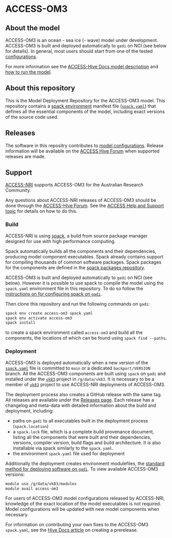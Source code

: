 # ACCESS-OM3

## About the model

ACCESS-OM3 is an ocean - sea ice (- wave) model under development. ACCESS-OM3 is built and deployed automatically to `gadi` on NCI (see below for details). In general, most users should start from one of the tested [configurations](https://github.com/accESS-NRI/access-om3-configs). 

For more information see the [ACCESS-Hive Docs model description](https://docs.access-hive.org.au/models/configurations/access-om/#access-om3) and [how to run the model](https://docs.access-hive.org.au/models/run-a-model/run-access-om3).

## About this repository

This is the Model Deployment Repository for the ACCESS-OM3 model. This repository contains a [spack environment](https://spack.readthedocs.io/en/latest/environments.html) manifest file ([`spack.yaml`](./spack.yaml)) that defines all the essential components of the model, including exact versions of the source code used.

## Releases

The software in this repositry contributes to [model configurations](https://github.com/accESS-NRI/access-om3-configs). Release information will be available on the [ACCESS Hive Forum](https://forum.access-hive.org.au/t/access-om3-release-information/4494) when supported releases are made.

## Support

[ACCESS-NRI](https://www.access-nri.org.au) supports ACCESS-OM3 for the Australian Research Community.

Any questions about ACCESS-NRI releases of ACCESS-OM3 should be done through the [ACCESS-Hive Forum](https://forum.access-hive.org.au/). See the [ACCESS Help and Support topic](https://forum.access-hive.org.au/t/access-help-and-support/908) for details on how to do this.

### Build

ACCESS-NRI is using [spack](https://spack.io), a build from source package manager designed for use with high performance computing.

Spack automatically builds all the components and their dependencies, producing model component executables. Spack already contains support for compiling thousands of common software packages. Spack packages for the components are defined in the [spack packages repository](https://github.com/ACCESS-NRI/spack_packages/).

ACCESS-OM3 is built and deployed automatically to `gadi` on NCI (see below). However it is possible to use spack to compile the model using the `spack.yaml` environment file in this repository. To do so follow the [instructions on for configuring spack on `gadi`](https://access-hive.org.au/getting_started/spack/).

Then clone this repository and run the following commands on `gadi`:

```bash
spack env create access-om3 spack.yaml
spack env activate access-om3
spack install
```

to create a spack environment called `access-om3` and build all the components, the locations of which can be found using `spack find --paths`.

### Deployment

ACCESS-OM3 is deployed automatically when a new version of the [`spack.yaml`](./spack.yaml) file is committed to `main` or a dedicated `backport/VERSION` branch. All the ACCESS-OM3 components are built using `spack` on `gadi` and installed under the [`vk83`](https://my.nci.org.au/mancini/project/vk83) project in `/g/data/vk83`. It is necessary to be a member of [`vk83`](https://my.nci.org.au/mancini/project/vk83) project to use ACCESS-NRI deployments of ACCESS-OM3.

The deployment process also creates a GitHub release with the same tag. All releases are available under the [Releases page](https://github.com/ACCESS-NRI/ACCESS-OM3/releases). Each release has a changelog and meta-data with detailed information about the build and deployment, including:

- paths on `gadi` to all executables built in the deployment process (`spack.location`)
- a `spack.lock` file, which is a complete build provenance document, listing all the components that were built and their dependencies, versions, compiler version, build flags and build architecture. It is also installable via spack similarly to the `spack.yaml`. 
- the environment `spack.yaml` file used for deployment

Additionally the deployment creates environment modulefiles, the [standard method for deploying software on `gadi`](https://opus.nci.org.au/display/Help/Environment+Modules). To view available ACCESS-OM3 versions:

```bash
module use /g/data/vk83/modules
module avail access-om3
```

For users of ACCESS-OM3 model configurations released by ACCESS-NRI, knowledge of the exact location of the model executables is not required. Model configurations will be updated with new model components when necessary.

For information on contributing your own fixes to the ACCESS-OM3 `spack.yaml`, see the [Hive Docs article](https://docs.access-hive.org.au/models/run-a-model/create-a-prerelease/) on creating a prerelease.
